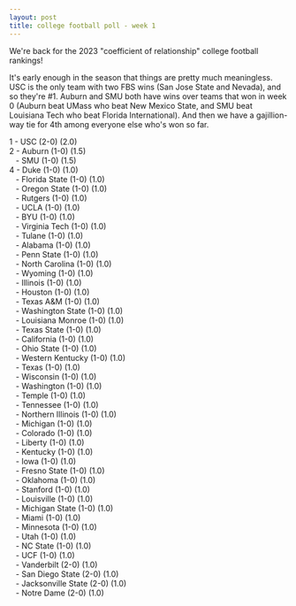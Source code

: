 ```yaml
---
layout: post
title: college football poll - week 1
---
```


We're back for the 2023 "coefficient of relationship" college football rankings!

It's early enough in the season that things are pretty much meaningless.  USC is the only team with two FBS wins (San Jose State and Nevada), and so they're #1.  Auburn and SMU both have wins over teams that won in week 0 (Auburn beat UMass who beat New Mexico State, and SMU beat Louisiana Tech who beat Florida International).  And then we have a gajillion-way tie for 4th among everyone else who's won so far.

1 - USC (2-0) (2.0)  
2 - Auburn (1-0) (1.5)  
&nbsp;&nbsp; - SMU (1-0) (1.5)  
4 - Duke (1-0) (1.0)  
&nbsp;&nbsp; - Florida State (1-0) (1.0)  
&nbsp;&nbsp; - Oregon State (1-0) (1.0)  
&nbsp;&nbsp; - Rutgers (1-0) (1.0)  
&nbsp;&nbsp; - UCLA (1-0) (1.0)  
&nbsp;&nbsp; - BYU (1-0) (1.0)  
&nbsp;&nbsp; - Virginia Tech (1-0) (1.0)  
&nbsp;&nbsp; - Tulane (1-0) (1.0)  
&nbsp;&nbsp; - Alabama (1-0) (1.0)  
&nbsp;&nbsp; - Penn State (1-0) (1.0)  
&nbsp;&nbsp; - North Carolina (1-0) (1.0)  
&nbsp;&nbsp; - Wyoming (1-0) (1.0)  
&nbsp;&nbsp; - Illinois (1-0) (1.0)  
&nbsp;&nbsp; - Houston (1-0) (1.0)  
&nbsp;&nbsp; - Texas A&M (1-0) (1.0)  
&nbsp;&nbsp; - Washington State (1-0) (1.0)  
&nbsp;&nbsp; - Louisiana Monroe (1-0) (1.0)  
&nbsp;&nbsp; - Texas State (1-0) (1.0)  
&nbsp;&nbsp; - California (1-0) (1.0)  
&nbsp;&nbsp; - Ohio State (1-0) (1.0)  
&nbsp;&nbsp; - Western Kentucky (1-0) (1.0)  
&nbsp;&nbsp; - Texas (1-0) (1.0)  
&nbsp;&nbsp; - Wisconsin (1-0) (1.0)  
&nbsp;&nbsp; - Washington (1-0) (1.0)  
&nbsp;&nbsp; - Temple (1-0) (1.0)  
&nbsp;&nbsp; - Tennessee (1-0) (1.0)  
&nbsp;&nbsp; - Northern Illinois (1-0) (1.0)  
&nbsp;&nbsp; - Michigan (1-0) (1.0)  
&nbsp;&nbsp; - Colorado (1-0) (1.0)  
&nbsp;&nbsp; - Liberty (1-0) (1.0)  
&nbsp;&nbsp; - Kentucky (1-0) (1.0)  
&nbsp;&nbsp; - Iowa (1-0) (1.0)  
&nbsp;&nbsp; - Fresno State (1-0) (1.0)  
&nbsp;&nbsp; - Oklahoma (1-0) (1.0)  
&nbsp;&nbsp; - Stanford (1-0) (1.0)  
&nbsp;&nbsp; - Louisville (1-0) (1.0)  
&nbsp;&nbsp; - Michigan State (1-0) (1.0)  
&nbsp;&nbsp; - Miami (1-0) (1.0)  
&nbsp;&nbsp; - Minnesota (1-0) (1.0)  
&nbsp;&nbsp; - Utah (1-0) (1.0)  
&nbsp;&nbsp; - NC State (1-0) (1.0)  
&nbsp;&nbsp; - UCF (1-0) (1.0)  
&nbsp;&nbsp; - Vanderbilt (2-0) (1.0)  
&nbsp;&nbsp; - San Diego State (2-0) (1.0)  
&nbsp;&nbsp; - Jacksonville State (2-0) (1.0)  
&nbsp;&nbsp; - Notre Dame (2-0) (1.0)  

